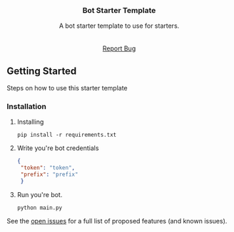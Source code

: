 <div id="top"></div>

<br />
<div align="center">
  <a href="https://github.com/dev-logger/ProjectDH">
  </a>

<h3 align="center">Bot Starter Template</h3>

  <p align="center">
    A bot starter template to use for starters.
    <br />
    <br />
    <br />
    <a href="https://github.com/dev-logger/Bot-Starter-Template/issues">Report Bug</a>
  </p>
</div>

## Getting Started

Steps on how to use this starter template

### Installation

1. Installing 
   ```
   pip install -r requirements.txt
   ```
2. Write you're bot credentials
   ```json
   {
    "token": "token",
    "prefix": "prefix"
    }
   ```
4. Run you're bot.
   ```
   python main.py
   ```

See the [open issues](https://github.com/dev-logger/Bot-Starter-Template/issues) for a full list of proposed features (and known issues).



